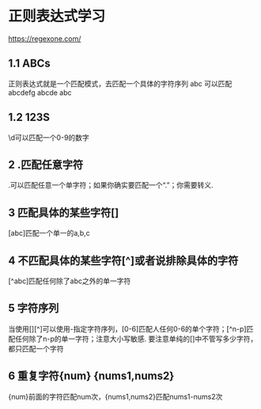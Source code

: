 # 正则表达式学习
https://regexone.com/

## 1.1 ABCs

正则表达式就是一个匹配模式，去匹配一个具体的字符序列
 abc 可以匹配abcdefg abcde abc
 
 ## 1.2 123S
 
 \d可以匹配一个0-9的数字
 
 ## 2 .匹配任意字符
 
 .可以匹配任意一个单字符；如果你确实要匹配一个“.”；你需要转义\.
 
 ## 3 匹配具体的某些字符[]
 
 [abc]匹配一个单一的a,b,c
 
 ## 4 不匹配具体的某些字符[^]或者说排除具体的字符

[^abc]匹配任何除了abc之外的单一字符

## 5 字符序列

当使用[][^]可以使用-指定字符序列，[0-6]匹配人任何0-6的单个字符；[^n-p]匹配任何除了n-p的单一字符；注意大小写敏感.
要注意单纯的[]中不管写多少字符，都只匹配一个字符

## 6 重复字符{num} {nums1,nums2}

{num}前面的字符匹配num次，{nums1,nums2}匹配nums1-nums2次

